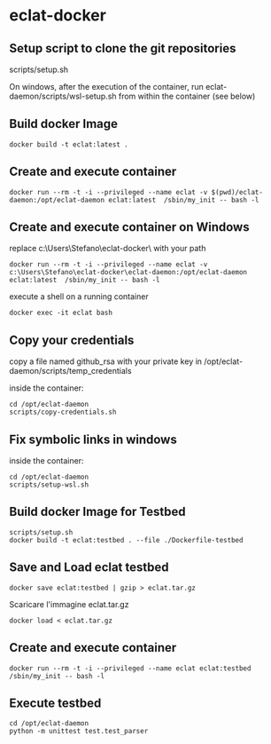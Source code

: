 # eclat-docker

## Setup script to clone the git repositories

scripts/setup.sh

On windows, after the execution of the container, run eclat-daemon/scripts/wsl-setup.sh from within the container (see below)

## Build docker Image

```shell
docker build -t eclat:latest .
```

## Create and execute container

```shell
docker run --rm -t -i --privileged --name eclat -v $(pwd)/eclat-daemon:/opt/eclat-daemon eclat:latest  /sbin/my_init -- bash -l
```

## Create and execute container on Windows

replace c:\Users\Stefano\eclat-docker\ with your path

```shell
docker run --rm -t -i --privileged --name eclat -v c:\Users\Stefano\eclat-docker\eclat-daemon:/opt/eclat-daemon eclat:latest  /sbin/my_init -- bash -l
```

execute a shell on a running container

```shell
docker exec -it eclat bash
```

## Copy your credentials

copy a file named github_rsa with your private key in /opt/eclat-daemon/scripts/temp_credentials

inside the container:

```shell
cd /opt/eclat-daemon
scripts/copy-credentials.sh
```

## Fix symbolic links in windows

inside the container:

```shell
cd /opt/eclat-daemon
scripts/setup-wsl.sh
```

## Build docker Image for Testbed

```shell
scripts/setup.sh
docker build -t eclat:testbed . --file ./Dockerfile-testbed
```

## Save and Load eclat testbed

```shell
docker save eclat:testbed | gzip > eclat.tar.gz
```

Scaricare l'immagine eclat.tar.gz

```shell
docker load < eclat.tar.gz
```

## Create and execute container

```shell
docker run --rm -t -i --privileged --name eclat eclat:testbed  /sbin/my_init -- bash -l 
```

## Execute testbed

```shell
cd /opt/eclat-daemon
python -m unittest test.test_parser
```
